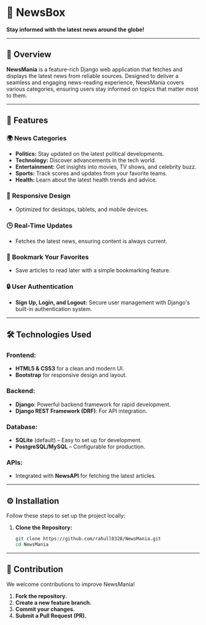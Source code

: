 # 📰 NewsBox  
**Stay informed with the latest news around the globe!**  

---

## 🌟 Overview  
**NewsMania** is a feature-rich Django web application that fetches and displays the latest news from reliable sources. Designed to deliver a seamless and engaging news-reading experience, NewsMania covers various categories, ensuring users stay informed on topics that matter most to them.

---

## 🚀 Features  
### 🌍 **News Categories**  
- **Politics:** Stay updated on the latest political developments.  
- **Technology:** Discover advancements in the tech world.  
- **Entertainment:** Get insights into movies, TV shows, and celebrity buzz.  
- **Sports:** Track scores and updates from your favorite teams.  
- **Health:** Learn about the latest health trends and advice.  

### 📱 **Responsive Design**  
- Optimized for desktops, tablets, and mobile devices.

### 🕒 **Real-Time Updates**  
- Fetches the latest news, ensuring content is always current.

### 📑 **Bookmark Your Favorites**  
- Save articles to read later with a simple bookmarking feature.

### 🔒 **User Authentication**  
- **Sign Up, Login, and Logout:** Secure user management with Django's built-in authentication system.  

---

## 🛠️ Technologies Used  

### **Frontend:**  
- **HTML5 & CSS3** for a clean and modern UI.  
- **Bootstrap** for responsive design and layout.

### **Backend:**  
- **Django**: Powerful backend framework for rapid development.  
- **Django REST Framework (DRF)**: For API integration.  

### **Database:**  
- **SQLite** (default) – Easy to set up for development.  
- **PostgreSQL/MySQL** – Configurable for production.  

### **APIs:**  
- Integrated with **NewsAPI** for fetching the latest articles.

---

## ⚙️ Installation  

Follow these steps to set up the project locally:  

1. **Clone the Repository:**  
   ```bash  
   git clone https://github.com/rahull0328/NewsMania.git  
   cd NewsMania  

---

## 🧩 Contribution

We welcome contributions to improve NewsMania!

1. **Fork the repository.**
2. **Create a new feature branch.**
3. **Commit your changes.**
4. **Submit a Pull Request (PR).**
